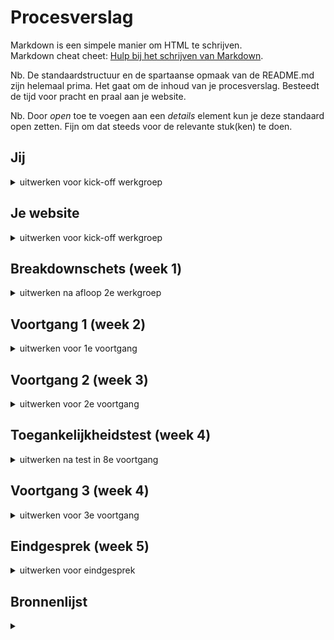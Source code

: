 # Procesverslag
Markdown is een simpele manier om HTML te schrijven.  
Markdown cheat cheet: [Hulp bij het schrijven van Markdown](https://github.com/adam-p/markdown-here/wiki/Markdown-Cheatsheet).

Nb. De standaardstructuur en de spartaanse opmaak van de README.md zijn helemaal prima. Het gaat om de inhoud van je procesverslag. Besteedt de tijd voor pracht en praal aan je website.

Nb. Door *open* toe te voegen aan een *details* element kun je deze standaard open zetten. Fijn om dat steeds voor de relevante stuk(ken) te doen.





## Jij

<details>
<summary>uitwerken voor kick-off werkgroep</summary>

### Auteur:
Nina Vens

#### Je startniveau:
Rood

#### Je focus:
Responsive
 
</details>





## Je website

<details>
<summary>uitwerken voor kick-off werkgroep</summary>


### Je opdracht:
https://www.etq-amsterdam.com


#### Screenshot(s) van de eerste pagina (small screen): 
homepage
<img src="images/ETQfirstPage.png" width="375px" alt="homepage">


#### Screenshot(s) van de tweede pagina (small screen):
shoecare
<img src="images/ETQ2ndPage.png" width="375px" alt="shoecare">
<img src="images/ETQ2ndPage2.png" width="375px" alt="shoecare2">
 
</details>





## Breakdownschets (week 1)

<details>
<summary>uitwerken na afloop 2e werkgroep</summary>

### de hele pagina: 
<img src="images/breakdownETQ.png" width="375px" alt="breakdown van de hele pagina">


</details>





## Voortgang 1 (week 2)

<details>
<summary>uitwerken voor 1e voortgang</summary>

### Stand van zaken
Als ik eenmaal begin met coderen/programmeren pak ik het weer snel op.
-
Stand van zaken:
- homepagina is af (responsive en wel)
- nu verder met de tweede pagina

### Agenda voor meeting
samen met je groepje opstellen

| Nina (ik)      | Mick               | Sarah            | 
| ---            | ---                | ---              | 
| x              | Uitlijnen tekst in | ?                | 
|                | de hoogte          |                  | 
|                |                    |                  | 


### Verslag van meeting
hier na afloop snel de uitkomsten van de meeting vastleggen

- loop prima op schema
- op school werken kan ook
- handig om met wat studenten samen wat te doen
- 1 + 1 = 3

</details>





## Voortgang 2 (week 3)

<details>
<summary>uitwerken voor 2e voortgang</summary>

### Stand van zaken
hier dit ging goed & dit was lastig (neem ook screenshots op van delen van je website en code)


### Agenda voor meeting
samen met je groepje opstellen

| student 1      | student 2          | student 3    | student 4        |
| ---            | ---                | ---          | ---              |
| dit bespreken  | en dit             | en ik dit    | en dan ik dat    |
| en dat ook nog | dit als er tijd is | nog een punt | dit wil ik zeker |
| ...            | ...                | ...          | ...              |


### Verslag van meeting
hier na afloop snel de uitkomsten van de meeting vastleggen

- punt 1
- punt 2
- nog een punt
- ...

</details>





## Toegankelijkheidstest (week 4)

<details>
<summary>uitwerken na test in 8e voortgang</summary>

### Bevindingen
Lijst met je bevindingen die in de test naar voren kwamen:

#### Titel eerste bevinding
Hier korte omschrijving (met indien nodig een afbeelding)

Hier een omschrijving van hoe het opgelost kan worden (met indien nodig een afbeelding)


#### Titel tweede bevinding. 
Hier korte omschrijving (met indien nodig een afbeelding)

Hier een omschrijving van hoe het opgelost kan worden (met indien nodig een afbeelding)


#### Titel volgende bevinding. 
Hier korte omschrijving (met indien nodig een afbeelding)

Hier een omschrijving van hoe het opgelost kan worden (met indien nodig een afbeelding)


#### Titel nog een bevinding. 
Hier korte omschrijving (met indien nodig een afbeelding)

Hier een omschrijving van hoe het opgelost kan worden (met indien nodig een afbeelding)

</details>





## Voortgang 3 (week 4)

<details>
<summary>uitwerken voor 3e voortgang</summary>

### Stand van zaken
hier dit ging goed & dit was lastig (neem ook screenshots op van delen van je website en code)


### Agenda voor meeting
samen met je groepje opstellen

| student 1      | student 2          | student 3    | student 4        |
| ---            | ---                | ---          | ---              |
| dit bespreken  | en dit             | en ik dit    | en dan ik dat    |
| en dat ook nog | dit als er tijd is | nog een punt | dit wil ik zeker |
| ...            | ...                | ...          | ...              |


### Verslag van meeting
hier na afloop snel de uitkomsten van de meeting vastleggen

- punt 1
- punt 2
- nog een punt
- ...

</details>





## Eindgesprek (week 5)

<details>
<summary>uitwerken voor eindgesprek</summary>

### Stand van zaken
hier dit ging goed & dit was lastig (neem ook screenshots op van delen van je website en code)

### Screenshot(s)

hier screenshot(s) van je eindresultaat

</details>





## Bronnenlijst

<details>
<summary></summary>

### Html
1. svg tag: https://developer.mozilla.org/en-US/docs/Web/SVG/Element/svg
2. bron 2
3. ...

### CSS
1. user-select: https://developer.mozilla.org/en-US/docs/Web/CSS/user-select
2. bron 2
3. ...

### Javascript
1. getElementsByTagName: https://stackoverflow.com/questions/17349081/change-style-of-all-elements-using-getelementsbytagname
2. detect screen width: https://stackoverflow.com/questions/31162606/how-to-detect-screen-size-for-responsive-web-design
3. reload after resize: https://stackoverflow.com/questions/14915653/refresh-page-on-resize-with-javascript-or-jquery
4. addEventListener 'mouseout': https://developer.mozilla.org/en-US/docs/Web/API/Element/mouseout_event

</details>
